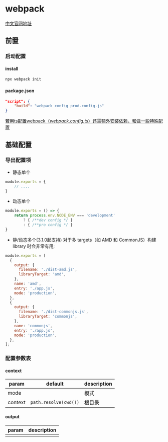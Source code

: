 # webpack

[中文官网地址](https://www.webpackjs.com/concepts/)

## 前置

### 启动配置

#### install

```js
npx webpack init
```

#### package.json

```json
"script": {
    "build": "webpack config prod.config.js"
}
```

[若用ts配置webpack（*webpack.config.ts*）还需额外安装依赖，和做一些特殊配置](https://www.webpackjs.com/configuration/configuration-languages/#typescript)

## 基础配置

### 导出配置项

* 静态单个

```js
module.exports = {
    // ....
}
```

* 动态单个

```js
module.exports = () => {
    return process.env.NODE_ENV === 'development'
        ? { /**dev config */ } 
        : { /**pro config */ }
}
```

* 静/动态多个(3.1.0起支持) 对于多 targets（如 AMD 和 CommonJS）构建 library 时会非常有用;

```js
module.exports = [
  {
    output: {
      filename: './dist-amd.js',
      libraryTarget: 'amd',
    },
    name: 'amd',
    entry: './app.js',
    mode: 'production',
  },
  {
    output: {
      filename: './dist-commonjs.js',
      libraryTarget: 'commonjs',
    },
    name: 'commonjs',
    entry: './app.js',
    mode: 'production',
  },
];
```

### 配置参数表

#### context

|param|default|description|
|---|---|---|
|mode||模式|
|context|`path.resolve(cwd())`|根目录|

#### output

|param|description|
|---|---|
|||
